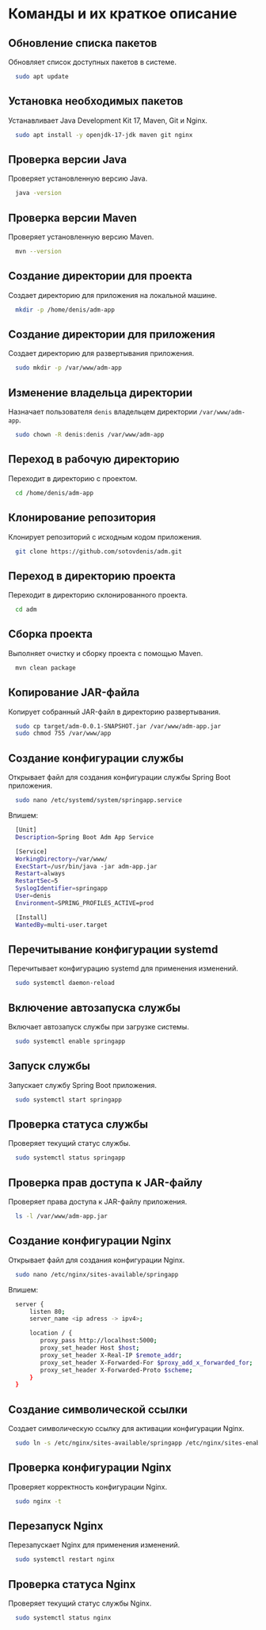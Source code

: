 # Команды и их краткое описание

## Обновление списка пакетов
Обновляет список доступных пакетов в системе.
```bash
  sudo apt update
```

## Установка необходимых пакетов
Устанавливает Java Development Kit 17, Maven, Git и Nginx.
```bash
  sudo apt install -y openjdk-17-jdk maven git nginx
```

## Проверка версии Java
Проверяет установленную версию Java.
```bash
  java -version
```

## Проверка версии Maven
Проверяет установленную версию Maven.
```bash
  mvn --version
```

## Создание директории для проекта
Создает директорию для приложения на локальной машине.
```bash
  mkdir -p /home/denis/adm-app
```

## Создание директории для приложения
Создает директорию для развертывания приложения.
```bash
  sudo mkdir -p /var/www/adm-app
```

## Изменение владельца директории
Назначает пользователя `denis` владельцем директории `/var/www/adm-app`.
```bash
  sudo chown -R denis:denis /var/www/adm-app
```

## Переход в рабочую директорию
Переходит в директорию с проектом.
```bash
  cd /home/denis/adm-app
```

## Клонирование репозитория
Клонирует репозиторий с исходным кодом приложения.
```bash
  git clone https://github.com/sotovdenis/adm.git
```

## Переход в директорию проекта
Переходит в директорию склонированного проекта.
```bash
  cd adm
```

## Сборка проекта
Выполняет очистку и сборку проекта с помощью Maven.
```bash
  mvn clean package
```

## Копирование JAR-файла
Копирует собранный JAR-файл в директорию развертывания.
```bash
  sudo cp target/adm-0.0.1-SNAPSHOT.jar /var/www/adm-app.jar
  sudo chmod 755 /var/www/app
```

## Создание конфигурации службы
Открывает файл для создания конфигурации службы Spring Boot приложения.
```bash
  sudo nano /etc/systemd/system/springapp.service
```
Впишем:
```bash
  [Unit]
  Description=Spring Boot Adm App Service

  [Service]
  WorkingDirectory=/var/www/
  ExecStart=/usr/bin/java -jar adm-app.jar
  Restart=always
  RestartSec=5
  SyslogIdentifier=springapp
  User=denis
  Environment=SPRING_PROFILES_ACTIVE=prod

  [Install]
  WantedBy=multi-user.target
```

## Перечитывание конфигурации systemd
Перечитывает конфигурацию systemd для применения изменений.
```bash
  sudo systemctl daemon-reload
```

## Включение автозапуска службы
Включает автозапуск службы при загрузке системы.
```bash
  sudo systemctl enable springapp
```

## Запуск службы
Запускает службу Spring Boot приложения.
```bash
  sudo systemctl start springapp
```

## Проверка статуса службы
Проверяет текущий статус службы.
```bash
  sudo systemctl status springapp
```

## Проверка прав доступа к JAR-файлу
Проверяет права доступа к JAR-файлу приложения.
```bash
  ls -l /var/www/adm-app.jar
```

## Создание конфигурации Nginx
Открывает файл для создания конфигурации Nginx.
```bash
  sudo nano /etc/nginx/sites-available/springapp
```
Впишем:
```bash
  server {
      listen 80;
      server_name <ip adress -> ipv4>;

      location / {
         proxy_pass http://localhost:5000;
         proxy_set_header Host $host;
         proxy_set_header X-Real-IP $remote_addr;
         proxy_set_header X-Forwarded-For $proxy_add_x_forwarded_for;
         proxy_set_header X-Forwarded-Proto $scheme;
      }
  }
```

## Создание символической ссылки
Создает символическую ссылку для активации конфигурации Nginx.
```bash
  sudo ln -s /etc/nginx/sites-available/springapp /etc/nginx/sites-enabled
```

## Проверка конфигурации Nginx
Проверяет корректность конфигурации Nginx.
```bash
  sudo nginx -t
```

## Перезапуск Nginx
Перезапускает Nginx для применения изменений.
```bash
  sudo systemctl restart nginx
```

## Проверка статуса Nginx
Проверяет текущий статус службы Nginx.
```bash
  sudo systemctl status nginx
```
